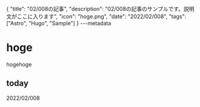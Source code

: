 {
  "title": "02/008の記事",
  "description": "02/008の記事のサンプルです。説明文がここに入ります",
  "icon": "hoge.png",
  "date": "2022/02/008",
  "tags": ["Astro", "Hugo", "Sample"]
}
---metadata

# hoge
hogehoge

## today
2022/02/008